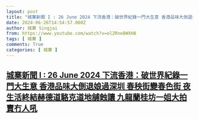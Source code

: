 ```yaml
---
layout: post
title: "城寨新聞 I : 26 June 2024 下流香港：破世界紀錄一門大生意 香港品味大倒退娘過深圳 春秧街變春色街 夜生活終結赫德道駱克道地舖蝕讓 九龍蘭桂坊一姐大拍賣冇人吼"
date: 2024-06-26T14:54:57.000Z
author: 城寨 Singjai
from: https://www.youtube.com/watch?v=ol2Rne8WXH8
tags: [ 城寨 ]
comments: True
categories: [ 城寨 ]
---
```

<!--1719413697000-->
[城寨新聞 I : 26 June 2024 下流香港：破世界紀錄一門大生意 香港品味大倒退娘過深圳 春秧街變春色街 夜生活終結赫德道駱克道地舖蝕讓 九龍蘭桂坊一姐大拍賣冇人吼](https://www.youtube.com/watch?v=ol2Rne8WXH8)
------

<div>

</div>
